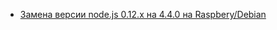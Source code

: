 *   [Замена версии node.js 0.12.x на 4.4.0 на Raspbery/Debian](http://forum.iobroker.net/viewtopic.php?f=27&t=2459)